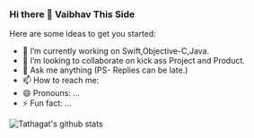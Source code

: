 ### Hi there 👋 Vaibhav This Side


Here are some ideas to get you started:

- 🔭 I’m currently working on Swift,Objective-C,Java.
- 👯 I’m looking to collaborate on kick ass Project and Product.
- 💬 Ask me anything (PS- Replies can be late.)
- 📫 How to reach me: 
- 😄 Pronouns: ...
- ⚡ Fun fact: ...

![Tathagat's github stats](https://github-readme-stats.vercel.app/api?username=vaibhavbisht06&show_icons=true&hide_border=true)
